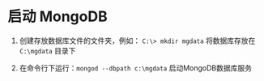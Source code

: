 # 启动 MongoDB

  1. 创建存放数据库文件的文件夹，例如：
    `C:\> mkdir mgdata` 将数据库存放在`C:\mgdata` 目录下

  2. 在命令行下运行：`mongod --dbpath c:\mgdata` 启动MongoDB数据库服务

